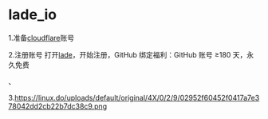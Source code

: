 # lade_io
1.准备[cloudflare](https://dash.cloudflare.com/login)账号

2.注册账号
    打开[lade](https://www.lade.io/)，开始注册，GitHub 绑定福利：GitHub 账号 ≥180 天，永久免费

、

3.https://linux.do/uploads/default/original/4X/0/2/9/02952f60452f0417a7e378042dd2cb22b7dc38c9.png
